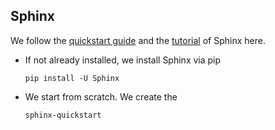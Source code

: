 


## Sphinx

We follow the [quickstart guide](https://www.sphinx-doc.org/en/master/usage/quickstart.html) and the [tutorial](https://www.sphinx-doc.org/en/master/tutorial/index.html) of Sphinx here.

- If not already installed, we install Sphinx via pip

  ```
  pip install -U Sphinx
  ```

- We start from scratch. We create the

  ```bash
  sphinx-quickstart
  ```
